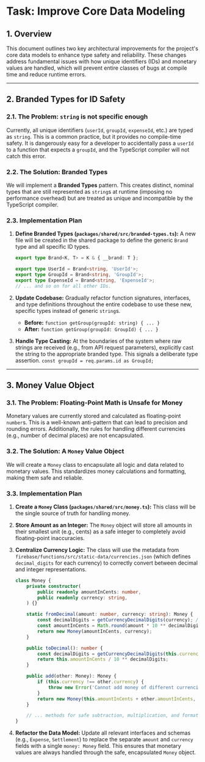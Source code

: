 # Task: Improve Core Data Modeling

## 1. Overview

This document outlines two key architectural improvements for the project's core data models to enhance type safety and reliability. These changes address fundamental issues with how unique identifiers (IDs) and monetary values are handled, which will prevent entire classes of bugs at compile time and reduce runtime errors.

---

## 2. Branded Types for ID Safety

### 2.1. The Problem: `string` is not specific enough

Currently, all unique identifiers (`userId`, `groupId`, `expenseId`, etc.) are typed as `string`. This is a common practice, but it provides no compile-time safety. It is dangerously easy for a developer to accidentally pass a `userId` to a function that expects a `groupId`, and the TypeScript compiler will not catch this error.

### 2.2. The Solution: Branded Types

We will implement a **Branded Types** pattern. This creates distinct, nominal types that are still represented as `string`s at runtime (imposing no performance overhead) but are treated as unique and incompatible by the TypeScript compiler.

### 2.3. Implementation Plan

1.  **Define Branded Types (`packages/shared/src/branded-types.ts`):**
    A new file will be created in the shared package to define the generic `Brand` type and all specific ID types.

    ```typescript
    export type Brand<K, T> = K & { __brand: T };

    export type UserId = Brand<string, 'UserId'>;
    export type GroupId = Brand<string, 'GroupId'>;
    export type ExpenseId = Brand<string, 'ExpenseId'>;
    // ... and so on for all other IDs.
    ```

2.  **Update Codebase:**
    Gradually refactor function signatures, interfaces, and type definitions throughout the entire codebase to use these new, specific types instead of generic `string`s.
    - **Before:** `function getGroup(groupId: string) { ... }`
    - **After:** `function getGroup(groupId: GroupId) { ... }`

3.  **Handle Type Casting:**
    At the boundaries of the system where raw strings are received (e.g., from API request parameters), explicitly cast the string to the appropriate branded type. This signals a deliberate type assertion.
    `const groupId = req.params.id as GroupId;`

---

## 3. Money Value Object

### 3.1. The Problem: Floating-Point Math is Unsafe for Money

Monetary values are currently stored and calculated as floating-point `number`s. This is a well-known anti-pattern that can lead to precision and rounding errors. Additionally, the rules for handling different currencies (e.g., number of decimal places) are not encapsulated.

### 3.2. The Solution: A `Money` Value Object

We will create a `Money` class to encapsulate all logic and data related to monetary values. This standardizes money calculations and formatting, making them safe and reliable.

### 3.3. Implementation Plan

1.  **Create a `Money` Class (`packages/shared/src/money.ts`):**
    This class will be the single source of truth for handling money.

2.  **Store Amount as an Integer:**
    The `Money` object will store all amounts in their smallest unit (e.g., cents) as a safe integer to completely avoid floating-point inaccuracies.

3.  **Centralize Currency Logic:**
    The class will use the metadata from `firebase/functions/src/static-data/currencies.json` (which defines `decimal_digits` for each currency) to correctly convert between decimal and integer representations.

    ```typescript
    class Money {
        private constructor(
            public readonly amountInCents: number,
            public readonly currency: string,
        ) {}

        static fromDecimal(amount: number, currency: string): Money {
            const decimalDigits = getCurrencyDecimalDigits(currency); // Fetches from currencies.json
            const amountInCents = Math.round(amount * 10 ** decimalDigits);
            return new Money(amountInCents, currency);
        }

        public toDecimal(): number {
            const decimalDigits = getCurrencyDecimalDigits(this.currency);
            return this.amountInCents / 10 ** decimalDigits;
        }

        public add(other: Money): Money {
            if (this.currency !== other.currency) {
                throw new Error('Cannot add money of different currencies.');
            }
            return new Money(this.amountInCents + other.amountInCents, this.currency);
        }

        // ... methods for safe subtraction, multiplication, and formatting.
    }
    ```

4.  **Refactor the Data Model:**
    Update all relevant interfaces and schemas (e.g., `Expense`, `Settlement`) to replace the separate `amount` and `currency` fields with a single `money: Money` field. This ensures that monetary values are always handled through the safe, encapsulated `Money` object.
